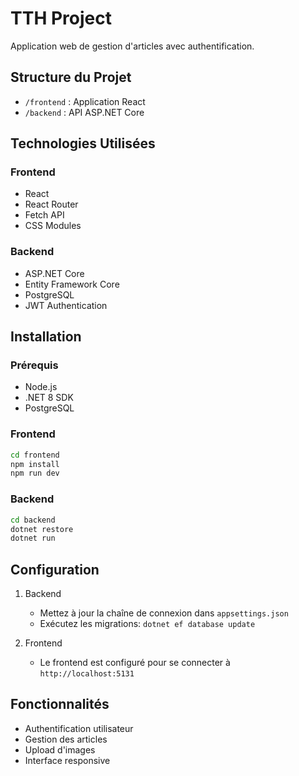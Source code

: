 # TTH Project

Application web de gestion d'articles avec authentification.

## Structure du Projet

- `/frontend` : Application React
- `/backend` : API ASP.NET Core

## Technologies Utilisées

### Frontend
- React
- React Router
- Fetch API
- CSS Modules

### Backend
- ASP.NET Core
- Entity Framework Core
- PostgreSQL
- JWT Authentication

## Installation

### Prérequis
- Node.js
- .NET 8 SDK
- PostgreSQL

### Frontend
```bash
cd frontend
npm install
npm run dev
```

### Backend
```bash
cd backend
dotnet restore
dotnet run
```

## Configuration

1. Backend
   - Mettez à jour la chaîne de connexion dans `appsettings.json`
   - Exécutez les migrations: `dotnet ef database update`

2. Frontend
   - Le frontend est configuré pour se connecter à `http://localhost:5131`

## Fonctionnalités

- Authentification utilisateur
- Gestion des articles
- Upload d'images
- Interface responsive

